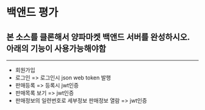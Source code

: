 # 백앤드 평가

## 본 소스를 클론해서 양파마켓 백앤드 서버를 완성하시오. 아래의 기능이 사용가능해야함

---

- 회원가입
- 로그인 => 로그인시 json web token 발행
- 판매등록 => 등록시 jwt인증
- 판매목록 보기 => jwt인증
- 판매정보의 일련번호로 세부정보 판매정보 열람 => jwt인증
